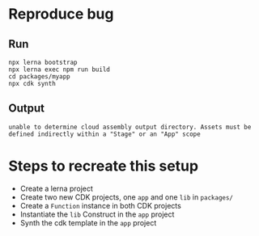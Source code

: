 # Reproduce bug
## Run
```
npx lerna bootstrap
npx lerna exec npm run build
cd packages/myapp
npx cdk synth
```
## Output
```
unable to determine cloud assembly output directory. Assets must be defined indirectly within a "Stage" or an "App" scope
```


# Steps to recreate this setup

* Create a lerna project
* Create two new CDK projects, one `app` and one `lib` in `packages/`
* Create a `Function` instance in both CDK projects
* Instantiate the `lib` Construct in the `app` project
* Synth the cdk template in the `app` project